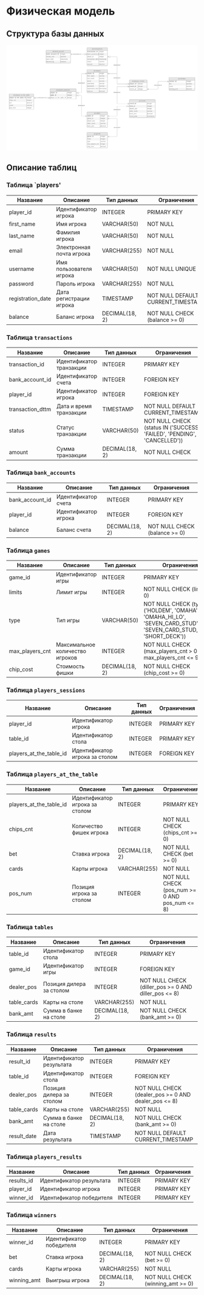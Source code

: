 # Физическая модель

## Структура базы данных

![Структура базы данных](./logical-model.png)

## Описание таблиц

### Таблица `players'

[CREATE TABLE pk.players
(
player_id         INTEGER PRIMARY KEY,
first_name        VARCHAR(50)    NOT NULL,
last_name         VARCHAR(50)    NOT NULL,
email             VARCHAR(255)   NOT NULL,
username          VARCHAR(50)    NOT NULL UNIQUE,
password          VARCHAR(255)   NOT NULL,
registration_date TIMESTAMP      NOT NULL DEFAULT CURRENT_TIMESTAMP,
balance           DECIMAL(18, 2) NOT NULL CHECK (balance >= 0)
);]:#

| Название          | Описание                 | Тип данных     | Ограничения                        |
|-------------------|--------------------------|----------------|------------------------------------|
| player_id         | Идентификатор игрока     | INTEGER        | PRIMARY KEY                        |
| first_name        | Имя игрока               | VARCHAR(50)    | NOT NULL                           |
| last_name         | Фамилия игрока           | VARCHAR(50)    | NOT NULL                           |
| email             | Электронная почта игрока | VARCHAR(255)   | NOT NULL                           |
| username          | Имя пользователя игрока  | VARCHAR(50)    | NOT NULL UNIQUE                    |
| password          | Пароль игрока            | VARCHAR(255)   | NOT NULL                           |
| registration_date | Дата регистрации игрока  | TIMESTAMP      | NOT NULL DEFAULT CURRENT_TIMESTAMP |
| balance           | Баланс игрока            | DECIMAL(18, 2) | NOT NULL CHECK (balance >= 0)      |

### Таблица `transactions`

[CREATE TABLE pk.transactions
(
transaction_id   INTEGER PRIMARY KEY,
bank_account_id  INTEGER        NOT NULL,
player_id        INTEGER        NOT NULL,
transaction_dttm TIMESTAMP      NOT NULL DEFAULT CURRENT_TIMESTAMP,
status           VARCHAR(50)    NOT NULL CHECK (status IN ('SUCCESS', 'FAILED', 'PENDING', 'CANCELLED')),
amount           DECIMAL(18, 2) NOT NULL CHECK (amount >= 0),
FOREIGN KEY (bank_account_id) REFERENCES bank_accounts (bank_account_id),
FOREIGN KEY (player_id) REFERENCES players (player_id)
);]:#

| Название         | Описание                 | Тип данных     | Ограничения                                                              |
|------------------|--------------------------|----------------|--------------------------------------------------------------------------|
| transaction_id   | Идентификатор транзакции | INTEGER        | PRIMARY KEY                                                              |
| bank_account_id  | Идентификатор счета      | INTEGER        | FOREIGN KEY                                                              |
| player_id        | Идентификатор игрока     | INTEGER        | FOREIGN KEY                                                              |
| transaction_dttm | Дата и время транзакции  | TIMESTAMP      | NOT NULL DEFAULT CURRENT_TIMESTAMP                                       |
| status           | Статус транзакции        | VARCHAR(50)    | NOT NULL CHECK (status IN ('SUCCESS', 'FAILED', 'PENDING', 'CANCELLED')) |
| amount           | Сумма транзакции         | DECIMAL(18, 2) | NOT NULL CHECK                                                           |

### Таблица `bank_accounts`

[CREATE TABLE pk.bank_accounts
(
bank_account_id INTEGER PRIMARY KEY,
player_id       INTEGER        NOT NULL,
balance         DECIMAL(18, 2) NOT NULL CHECK (balance >= 0),
FOREIGN KEY (player_id) REFERENCES players (player_id)
);]:#

| Название        | Описание             | Тип данных     | Ограничения                   |
|-----------------|----------------------|----------------|-------------------------------|
| bank_account_id | Идентификатор счета  | INTEGER        | PRIMARY KEY                   |
| player_id       | Идентификатор игрока | INTEGER        | FOREIGN KEY                   |
| balance         | Баланс счета         | DECIMAL(18, 2) | NOT NULL CHECK (balance >= 0) |

### Таблица `games`

[CREATE TABLE pk.games
(
    game_id         INTEGER PRIMARY KEY,
    limits          INTEGER        NOT NULL CHECK (limits > 0),
    type            VARCHAR(50)    NOT NULL CHECK (type IN ('HOLDEM', 'OMAHA', 'OMAHA_HI_LO', 'SEVEN_CARD_STUD',
                                                            'SEVEN_CARD_STUD_HI_LO', 'SHORT_DECK')),
    max_players_cnt INTEGER        NOT NULL CHECK (max_players_cnt > 0 AND max_players_cnt <= 9),
    chip_cost       DECIMAL(18, 2) NOT NULL CHECK (chip_cost >= 0)
);]:#

| Название        | Описание                        | Тип данных     | Ограничения                                                                                                           |
|-----------------|---------------------------------|----------------|-----------------------------------------------------------------------------------------------------------------------|
| game_id         | Идентификатор игры              | INTEGER        | PRIMARY KEY                                                                                                           |
| limits          | Лимит игры                      | INTEGER        | NOT NULL CHECK (limits > 0)                                                                                           |
| type            | Тип игры                        | VARCHAR(50)    | NOT NULL CHECK (type IN ('HOLDEM', 'OMAHA', 'OMAHA_HI_LO', 'SEVEN_CARD_STUD', 'SEVEN_CARD_STUD_HI_LO', 'SHORT_DECK')) |
| max_players_cnt | Максимальное количество игроков | INTEGER        | NOT NULL CHECK (max_players_cnt > 0 AND max_players_cnt <= 9)                                                         |
| chip_cost       | Стоимость фишки                 | DECIMAL(18, 2) | NOT NULL CHECK (chip_cost >= 0)                                                                                       |

### Таблица `players_sessions`

[CREATE TABLE pk.players_sessions
(
player_id               INTEGER NOT NULL,
table_id                INTEGER NOT NULL,
players_at_the_table_id INTEGER NOT NULL,
PRIMARY KEY (player_id, table_id),
FOREIGN KEY (players_at_the_table_id) REFERENCES players_at_the_table (players_at_the_table_id)
);]:#

| Название                | Описание                       | Тип данных | Ограничения |
|-------------------------|--------------------------------|------------|-------------|
| player_id               | Идентификатор игрока           | INTEGER    | PRIMARY KEY |
| table_id                | Идентификатор стола            | INTEGER    | PRIMARY KEY |
| players_at_the_table_id | Идентификатор игрока за столом | INTEGER    | FOREIGN KEY |

### Таблица `players_at_the_table`

[CREATE TABLE pk.players_at_the_table
(
    players_at_the_table_id INTEGER PRIMARY KEY,
    chips_cnt               INTEGER        NOT NULL CHECK (chips_cnt >= 0),
    bet                     DECIMAL(18, 2) NOT NULL CHECK (bet >= 0),
    cards                   VARCHAR(255)   NOT NULL,
    pos_num                 INTEGER        NOT NULL CHECK (pos_num >= 0 AND pos_num <= 8)
);]:#

| Название                | Описание                       | Тип данных     | Ограничения                                    |
|-------------------------|--------------------------------|----------------|------------------------------------------------|
| players_at_the_table_id | Идентификатор игрока за столом | INTEGER        | PRIMARY KEY                                    |
| chips_cnt               | Количество фишек игрока        | INTEGER        | NOT NULL CHECK (chips_cnt >= 0)                |
| bet                     | Ставка игрока                  | DECIMAL(18, 2) | NOT NULL CHECK (bet >= 0)                      |
| cards                   | Карты игрока                   | VARCHAR(255)   | NOT NULL                                       |
| pos_num                 | Позиция игрока за столом       | INTEGER        | NOT NULL CHECK (pos_num >= 0 AND pos_num <= 8) |

### Таблица `tables`

[CREATE TABLE pk.tables
(
table_id    INTEGER PRIMARY KEY,
game_id     INTEGER        NOT NULL,
dealer_pos  INTEGER        NOT NULL CHECK (diller_pos >= 0 AND diller_pos <= 8),
table_cards VARCHAR(255)   NOT NULL,
bank_amt    DECIMAL(18, 2) NOT NULL CHECK (bank_amt >= 0),
FOREIGN KEY (game_id) REFERENCES games (game_id)
);]:#

| Название    | Описание                 | Тип данных     | Ограничения                                          |
|-------------|--------------------------|----------------|------------------------------------------------------|
| table_id    | Идентификатор стола      | INTEGER        | PRIMARY KEY                                          |
| game_id     | Идентификатор игры       | INTEGER        | FOREIGN KEY                                          |
| dealer_pos  | Позиция дилера за столом | INTEGER        | NOT NULL CHECK (diller_pos >= 0 AND diller_pos <= 8) |
| table_cards | Карты на столе           | VARCHAR(255)   | NOT NULL                                             |
| bank_amt    | Сумма в банке на столе   | DECIMAL(18, 2) | NOT NULL CHECK (bank_amt >= 0)                       |

### Таблица `results`

[CREATE TABLE pk.results
(
result_id   INTEGER PRIMARY KEY,
table_id    INTEGER        NOT NULL,
dealer_pos  INTEGER        NOT NULL CHECK (dealer_pos >= 0 AND dealer_pos <= 8),
table_cards VARCHAR(255)   NOT NULL,
bank_amt    DECIMAL(18, 2) NOT NULL CHECK (bank_amt >= 0),
result_date TIMESTAMP      NOT NULL DEFAULT CURRENT_TIMESTAMP,
FOREIGN KEY (table_id) REFERENCES tables (table_id)
);]:#

| Название    | Описание                 | Тип данных     | Ограничения                                          |
|-------------|--------------------------|----------------|------------------------------------------------------|
| result_id   | Идентификатор результата | INTEGER        | PRIMARY KEY                                          |
| table_id    | Идентификатор стола      | INTEGER        | FOREIGN KEY                                          |
| dealer_pos  | Позиция дилера за столом | INTEGER        | NOT NULL CHECK (dealer_pos >= 0 AND dealer_pos <= 8) |
| table_cards | Карты на столе           | VARCHAR(255)   | NOT NULL                                             |
| bank_amt    | Сумма в банке на столе   | DECIMAL(18, 2) | NOT NULL CHECK (bank_amt >= 0)                       |
| result_date | Дата результата          | TIMESTAMP      | NOT NULL DEFAULT CURRENT_TIMESTAMP                   |

### Таблица `players_results`

[CREATE TABLE pk.players_results
(
results_id INTEGER NOT NULL,
player_id  INTEGER NOT NULL,
winner_id INTEGER NOT NULL,
PRIMARY KEY (results_id, player_id),
FOREIGN KEY (results_id) REFERENCES results (result_id)
);]:#

| Название   | Описание                 | Тип данных | Ограничения |
|------------|--------------------------|------------|-------------|
| results_id | Идентификатор результата | INTEGER    | PRIMARY KEY |
| player_id  | Идентификатор игрока     | INTEGER    | PRIMARY KEY |
| winner_id  | Идентификатор победителя | INTEGER    | PRIMARY KEY |

### Таблица `winners`

[CREATE TABLE pk.winners
(
    winner_id   INTEGER PRIMARY KEY,
    bet         DECIMAL(18, 2) NOT NULL CHECK (bet >= 0),
    cards       VARCHAR(255)   NOT NULL,
    winning_amt DECIMAL(18, 2) NOT NULL CHECK (winning_amt >= 0)
);]:#

| Название    | Описание                 | Тип данных     | Ограничения                       |
|-------------|--------------------------|----------------|-----------------------------------|
| winner_id   | Идентификатор победителя | INTEGER        | PRIMARY KEY                       |
| bet         | Ставка игрока            | DECIMAL(18, 2) | NOT NULL CHECK (bet >= 0)         |
| cards       | Карты игрока             | VARCHAR(255)   | NOT NULL                          |
| winning_amt | Выигрыш игрока           | DECIMAL(18, 2) | NOT NULL CHECK (winning_amt >= 0) |

